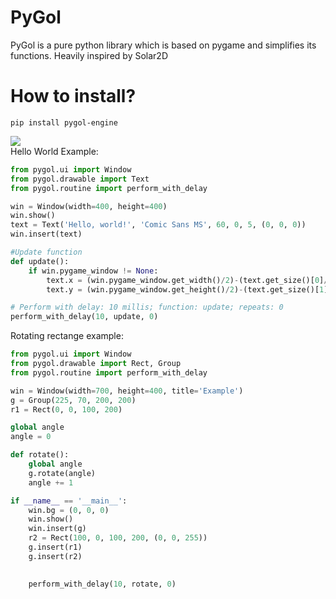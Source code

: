 # PyGol
PyGol is a pure python library which is based on pygame and simplifies its functions.
Heavily inspired by Solar2D<br>
# How to install?

```
pip install pygol-engine
```
<img src="https://i.ibb.co/HDs3gLB/1.png"><br>
Hello World Example:

```python
from pygol.ui import Window
from pygol.drawable import Text
from pygol.routine import perform_with_delay

win = Window(width=400, height=400)
win.show()
text = Text('Hello, world!', 'Comic Sans MS', 60, 0, 5, (0, 0, 0))
win.insert(text)

#Update function
def update():
    if win.pygame_window != None:
        text.x = (win.pygame_window.get_width()/2)-(text.get_size()[0]/2)
        text.y = (win.pygame_window.get_height()/2)-(text.get_size()[1]/2)

# Perform with delay: 10 millis; function: update; repeats: 0
perform_with_delay(10, update, 0)
```

Rotating rectange example:

```python
from pygol.ui import Window
from pygol.drawable import Rect, Group
from pygol.routine import perform_with_delay

win = Window(width=700, height=400, title='Example')
g = Group(225, 70, 200, 200)
r1 = Rect(0, 0, 100, 200)

global angle
angle = 0

def rotate():
    global angle
    g.rotate(angle)
    angle += 1

if __name__ == '__main__':
    win.bg = (0, 0, 0)
    win.show()
    win.insert(g)
    r2 = Rect(100, 0, 100, 200, (0, 0, 255))
    g.insert(r1)
    g.insert(r2)
    

    perform_with_delay(10, rotate, 0)
```
